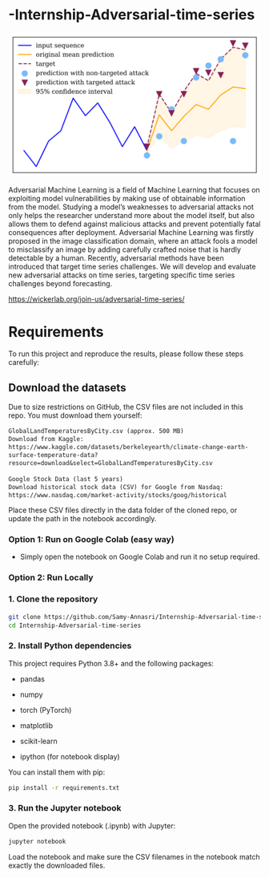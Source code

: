 # -Internship-Adversarial-time-series
![alt text](image.png)

Adversarial Machine Learning is a field of Machine Learning that focuses on exploiting model vulnerabilities by making use of obtainable information from the model. Studying a model’s weaknesses to adversarial attacks not only helps the researcher understand more about the model itself, but also allows them to defend against malicious attacks and prevent potentially fatal consequences after deployment. Adversarial Machine Learning was firstly proposed in the image classification domain, where an attack fools a model to misclassify an image by adding carefully crafted noise that is hardly detectable by a human. Recently, adversarial methods have been introduced that target time series challenges. We will develop and evaluate new adversarial attacks on time series, targeting specific time series challenges beyond forecasting.

https://wickerlab.org/join-us/adversarial-time-series/

# Requirements

To run this project and reproduce the results, please follow these steps carefully:

## Download the datasets
Due to size restrictions on GitHub, the CSV files are not included in this repo. You must download them yourself:

    GlobalLandTemperaturesByCity.csv (approx. 500 MB)
    Download from Kaggle:
    https://www.kaggle.com/datasets/berkeleyearth/climate-change-earth-surface-temperature-data?resource=download&select=GlobalLandTemperaturesByCity.csv

    Google Stock Data (last 5 years)
    Download historical stock data (CSV) for Google from Nasdaq:
    https://www.nasdaq.com/market-activity/stocks/goog/historical

Place these CSV files directly in the data folder of the cloned repo, or update the path in the notebook accordingly.


### Option 1: Run on Google Colab (easy way)

- Simply open the notebook on Google Colab and run it no setup required.

### Option 2: Run Locally

### 1. Clone the repository

```bash
git clone https://github.com/Samy-Annasri/Internship-Adversarial-time-series.git
cd Internship-Adversarial-time-series
```

### 2. Install Python dependencies
This project requires Python 3.8+ and the following packages:

* pandas

* numpy

* torch (PyTorch)

* matplotlib

* scikit-learn

* ipython (for notebook display)

You can install them with pip:
```bash
pip install -r requirements.txt
```

### 3. Run the Jupyter notebook

Open the provided notebook (.ipynb) with Jupyter:
```bash
jupyter notebook
```
Load the notebook and make sure the CSV filenames in the notebook match exactly the downloaded files.

